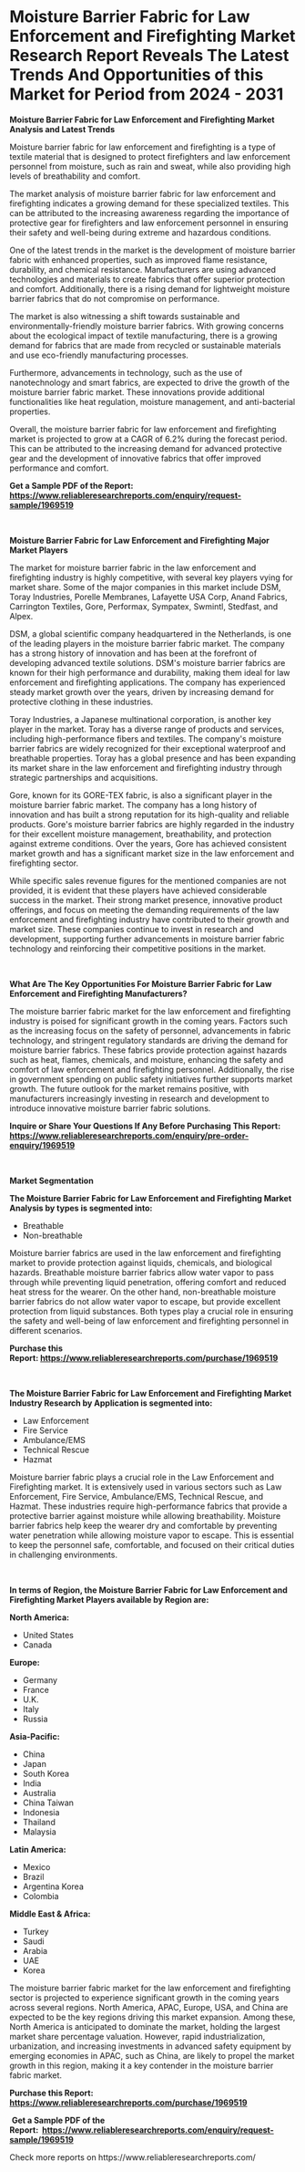 <p><h1>Moisture Barrier Fabric for Law Enforcement and Firefighting Market Research Report Reveals The Latest Trends And Opportunities of this Market for Period from 2024 - 2031</h1></p><p><strong>Moisture Barrier Fabric for Law Enforcement and Firefighting Market Analysis and Latest Trends</strong></p>
<p><p>Moisture barrier fabric for law enforcement and firefighting is a type of textile material that is designed to protect firefighters and law enforcement personnel from moisture, such as rain and sweat, while also providing high levels of breathability and comfort.</p><p>The market analysis of moisture barrier fabric for law enforcement and firefighting indicates a growing demand for these specialized textiles. This can be attributed to the increasing awareness regarding the importance of protective gear for firefighters and law enforcement personnel in ensuring their safety and well-being during extreme and hazardous conditions.</p><p>One of the latest trends in the market is the development of moisture barrier fabric with enhanced properties, such as improved flame resistance, durability, and chemical resistance. Manufacturers are using advanced technologies and materials to create fabrics that offer superior protection and comfort. Additionally, there is a rising demand for lightweight moisture barrier fabrics that do not compromise on performance.</p><p>The market is also witnessing a shift towards sustainable and environmentally-friendly moisture barrier fabrics. With growing concerns about the ecological impact of textile manufacturing, there is a growing demand for fabrics that are made from recycled or sustainable materials and use eco-friendly manufacturing processes.</p><p>Furthermore, advancements in technology, such as the use of nanotechnology and smart fabrics, are expected to drive the growth of the moisture barrier fabric market. These innovations provide additional functionalities like heat regulation, moisture management, and anti-bacterial properties.</p><p>Overall, the moisture barrier fabric for law enforcement and firefighting market is projected to grow at a CAGR of 6.2% during the forecast period. This can be attributed to the increasing demand for advanced protective gear and the development of innovative fabrics that offer improved performance and comfort.</p></p>
<p><strong>Get a Sample PDF of the Report:&nbsp; <a href="https://www.reliableresearchreports.com/enquiry/request-sample/1969519">https://www.reliableresearchreports.com/enquiry/request-sample/1969519</a></strong></p>
<p>&nbsp;</p>
<p><strong>Moisture Barrier Fabric for Law Enforcement and Firefighting Major Market Players</strong></p>
<p><p>The market for moisture barrier fabric in the law enforcement and firefighting industry is highly competitive, with several key players vying for market share. Some of the major companies in this market include DSM, Toray Industries, Porelle Membranes, Lafayette USA Corp, Anand Fabrics, Carrington Textiles, Gore, Performax, Sympatex, Swmintl, Stedfast, and Alpex.</p><p>DSM, a global scientific company headquartered in the Netherlands, is one of the leading players in the moisture barrier fabric market. The company has a strong history of innovation and has been at the forefront of developing advanced textile solutions. DSM's moisture barrier fabrics are known for their high performance and durability, making them ideal for law enforcement and firefighting applications. The company has experienced steady market growth over the years, driven by increasing demand for protective clothing in these industries.</p><p>Toray Industries, a Japanese multinational corporation, is another key player in the market. Toray has a diverse range of products and services, including high-performance fibers and textiles. The company's moisture barrier fabrics are widely recognized for their exceptional waterproof and breathable properties. Toray has a global presence and has been expanding its market share in the law enforcement and firefighting industry through strategic partnerships and acquisitions.</p><p>Gore, known for its GORE-TEX fabric, is also a significant player in the moisture barrier fabric market. The company has a long history of innovation and has built a strong reputation for its high-quality and reliable products. Gore's moisture barrier fabrics are highly regarded in the industry for their excellent moisture management, breathability, and protection against extreme conditions. Over the years, Gore has achieved consistent market growth and has a significant market size in the law enforcement and firefighting sector.</p><p>While specific sales revenue figures for the mentioned companies are not provided, it is evident that these players have achieved considerable success in the market. Their strong market presence, innovative product offerings, and focus on meeting the demanding requirements of the law enforcement and firefighting industry have contributed to their growth and market size. These companies continue to invest in research and development, supporting further advancements in moisture barrier fabric technology and reinforcing their competitive positions in the market.</p></p>
<p>&nbsp;</p>
<p><strong>What Are The Key Opportunities For Moisture Barrier Fabric for Law Enforcement and Firefighting Manufacturers?</strong></p>
<p><p>The moisture barrier fabric market for the law enforcement and firefighting industry is poised for significant growth in the coming years. Factors such as the increasing focus on the safety of personnel, advancements in fabric technology, and stringent regulatory standards are driving the demand for moisture barrier fabrics. These fabrics provide protection against hazards such as heat, flames, chemicals, and moisture, enhancing the safety and comfort of law enforcement and firefighting personnel. Additionally, the rise in government spending on public safety initiatives further supports market growth. The future outlook for the market remains positive, with manufacturers increasingly investing in research and development to introduce innovative moisture barrier fabric solutions.</p></p>
<p><strong>Inquire or Share Your Questions If Any Before Purchasing This Report: <a href="https://www.reliableresearchreports.com/enquiry/pre-order-enquiry/1969519">https://www.reliableresearchreports.com/enquiry/pre-order-enquiry/1969519</a></strong></p>
<p>&nbsp;</p>
<p><strong>Market Segmentation</strong></p>
<p><strong>The Moisture Barrier Fabric for Law Enforcement and Firefighting Market Analysis by types is segmented into:</strong></p>
<p><ul><li>Breathable</li><li>Non-breathable</li></ul></p>
<p><p>Moisture barrier fabrics are used in the law enforcement and firefighting market to provide protection against liquids, chemicals, and biological hazards. Breathable moisture barrier fabrics allow water vapor to pass through while preventing liquid penetration, offering comfort and reduced heat stress for the wearer. On the other hand, non-breathable moisture barrier fabrics do not allow water vapor to escape, but provide excellent protection from liquid substances. Both types play a crucial role in ensuring the safety and well-being of law enforcement and firefighting personnel in different scenarios.</p></p>
<p><strong>Purchase this Report:&nbsp;<a href="https://www.reliableresearchreports.com/purchase/1969519">https://www.reliableresearchreports.com/purchase/1969519</a></strong></p>
<p>&nbsp;</p>
<p><strong>The Moisture Barrier Fabric for Law Enforcement and Firefighting Market Industry Research by Application is segmented into:</strong></p>
<p><ul><li>Law Enforcement</li><li>Fire Service</li><li>Ambulance/EMS</li><li>Technical Rescue</li><li>Hazmat</li></ul></p>
<p><p>Moisture barrier fabric plays a crucial role in the Law Enforcement and Firefighting market. It is extensively used in various sectors such as Law Enforcement, Fire Service, Ambulance/EMS, Technical Rescue, and Hazmat. These industries require high-performance fabrics that provide a protective barrier against moisture while allowing breathability. Moisture barrier fabrics help keep the wearer dry and comfortable by preventing water penetration while allowing moisture vapor to escape. This is essential to keep the personnel safe, comfortable, and focused on their critical duties in challenging environments.</p></p>
<p>&nbsp;</p>
<p><strong>In terms of Region, the Moisture Barrier Fabric for Law Enforcement and Firefighting Market Players available by Region are:</strong></p>
<p>
    <p> <strong> North America: </strong>
        <ul>
            <li>United States</li>
            <li>Canada</li>
        </ul>
        </p> 
    <p> <strong> Europe: </strong>
        <ul>
            <li>Germany</li>
            <li>France</li>
            <li>U.K.</li>
            <li>Italy</li>
            <li>Russia</li>
        </ul>
        </p> 
    <p> <strong> Asia-Pacific: </strong>
        <ul>
            <li>China</li>
            <li>Japan</li>
            <li>South Korea</li>
            <li>India</li>
            <li>Australia</li>
            <li>China Taiwan</li>
            <li>Indonesia</li>
            <li>Thailand</li>
            <li>Malaysia</li>
        </ul>
        </p> 
    <p> <strong> Latin America: </strong>
        <ul>
            <li>Mexico</li>
            <li>Brazil</li>
            <li>Argentina Korea</li>
            <li>Colombia</li>
        </ul>
        </p> 
    <p> <strong> Middle East & Africa: </strong>
        <ul>
            <li>Turkey</li>
            <li>Saudi</li>
            <li>Arabia</li>
            <li>UAE</li>
            <li>Korea</li>
        </ul>
    </p>
    </p>
<p><p>The moisture barrier fabric market for the law enforcement and firefighting sector is projected to experience significant growth in the coming years across several regions. North America, APAC, Europe, USA, and China are expected to be the key regions driving this market expansion. Among these, North America is anticipated to dominate the market, holding the largest market share percentage valuation. However, rapid industrialization, urbanization, and increasing investments in advanced safety equipment by emerging economies in APAC, such as China, are likely to propel the market growth in this region, making it a key contender in the moisture barrier fabric market.</p></p>
<p><strong>Purchase this Report: <a href="https://www.reliableresearchreports.com/purchase/1969519">https://www.reliableresearchreports.com/purchase/1969519</a></strong></p>
<p>&nbsp;<strong>Get a Sample PDF of the Report:&nbsp;&nbsp;<a href="https://www.reliableresearchreports.com/enquiry/request-sample/1969519">https://www.reliableresearchreports.com/enquiry/request-sample/1969519</a></strong></p>
<p><strong></strong></p>
<p>Check more reports on https://www.reliableresearchreports.com/</p>